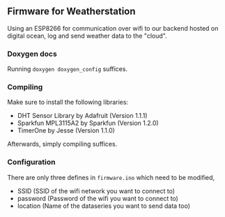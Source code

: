 ## Firmware for Weatherstation

Using an ESP8266 for communication over wifi to our backend hosted on digital ocean, log and send weather data to the "cloud".

### Doxygen docs
Running ```doxygen doxygen_config``` suffices.

### Compiling
Make sure to install the following libraries:
- DHT Sensor Library by Adafruit (Version 1.1.1)
- Sparkfun MPL3115A2 by Sparkfun (Version 1.2.0)
- TimerOne by Jesse (Version 1.1.0)

Afterwards, simply compiling suffices.

### Configuration
There are only three defines in ```firmware.ino``` which need to be modified,
- SSID (SSID of the wifi network you want to connect to)
- password (Password of the wifi you want to connect to)
- location (Name of the dataseries you want to send data too)
